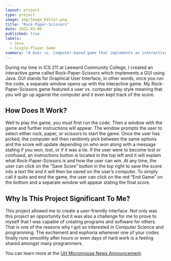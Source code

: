 ```yaml
---
layout: project
type: project
image: img/Image_Editor.png
title: "Rock-Paper-Scissors"
date: 2022-03-06
published: true
labels:
  - Java
  - Single-Player Game
summary: "A User vs. Computer-based game that implements an interactive GUI using Java."
---
```


During my time in ICS 211 at Leeward Community College, I created an interactive game called Rock-Paper-Scissors which implements a GUI using Java. GUI stands for Graphical User Interface, in other words, once you run the code, a separate window opens up with the interactive game. My Rock-Paper-Scissors game featured a user vs. computer play style meaning that you will go up against the computer and it even kept track of the score. 

## How Does It Work?

Well to play the game, you must first run the code. Then a window with the game and further instructions will appear. The window prompts the user to select either rock, paper, or scissors to start the game. Once the user has picked, the computer will then randomly pick between the same options and the score will update depending on who won along with a message stating if you won, lost, or if it was a tie. If the user were to become lost or confused, an instructions button is located in the top left and it will explain what Rock-Paper-Scissors is and how the user can win. At any time, the user can click on the “Save Score” button in the top right to save the score into a text file and it will then be saved on the user’s computer. To simply call it quits and end the game, the user can click on the red “End Game” on the bottom and a separate window will appear stating the final score.

## Why Is This Project Significant To Me?

This project allowed me to create a user-friendly interface. Not only was this project an opportunity but it was also a challenge for me to prove to myself that I was capable of creating programs and software for others. That is one of the reasons why I got so interested in Computer Science and programming. The excitement and euphoria whenever one of your codes finally runs smoothly after hours or even days of hard work is a feeling shared amongst many programmers. 


You can learn more at the [UH Micromouse News Announcement](https://manoa.hawaii.edu/news/article.php?aId=2857).
